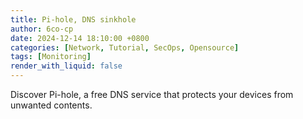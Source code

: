 ```yaml
---
title: Pi-hole, DNS sinkhole
author: 6co-cp
date: 2024-12-14 18:10:00 +0800
categories: [Network, Tutorial, SecOps, Opensource]
tags: [Monitoring]
render_with_liquid: false
---
```


Discover Pi-hole, a free DNS service that protects your devices from unwanted contents.
